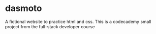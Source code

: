 # dasmoto
A fictional website to practice html and css. This is a codecademy small project from the full-stack developer course

